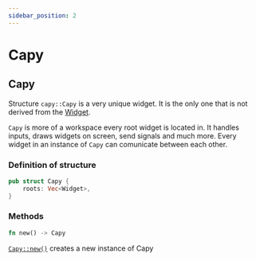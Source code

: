 ```yaml
---
sidebar_position: 2
---
```


# Capy

## Capy

Structure ```capy::Capy``` is a very unique widget. It is the only one that is not derived from the [Widget](./Widget).

```Capy``` is more of a workspace every root widget is located in. It handles inputs, draws widgets on screen, send signals and much more. Every widget in an instance of ```Capy``` can comunicate between each other.

### Definition of structure
```rust
pub struct Capy {
    roots: Vec<Widget>,
}
```

### Methods
```rust
fn new() -> Capy
```
[`Capy::new()`](./new.md) creates a new instance of Capy
